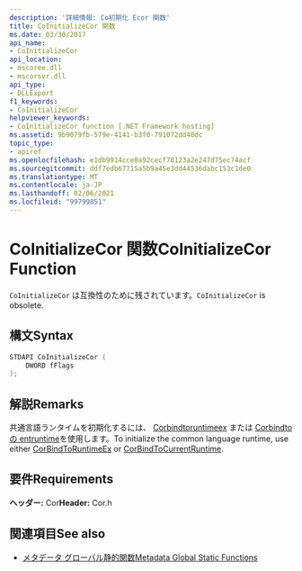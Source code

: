 ```yaml
---
description: '詳細情報: Co初期化 Ecor 関数'
title: CoInitializeCor 関数
ms.date: 03/30/2017
api_name:
- CoInitializeCor
api_location:
- mscoree.dll
- mscorsvr.dll
api_type:
- DLLExport
f1_keywords:
- CoInitializeCor
helpviewer_keywords:
- CoInitializeCor function [.NET Framework hosting]
ms.assetid: 9b9079fb-579e-4141-b3f0-791072dd40dc
topic_type:
- apiref
ms.openlocfilehash: e1db9914cce8a92cecf78123a2e247d75ec74acf
ms.sourcegitcommit: ddf7edb67715a5b9a45e3dd44536dabc153c1de0
ms.translationtype: MT
ms.contentlocale: ja-JP
ms.lasthandoff: 02/06/2021
ms.locfileid: "99799851"
---
```

# <a name="coinitializecor-function"></a><span data-ttu-id="4959e-103">CoInitializeCor 関数</span><span class="sxs-lookup"><span data-stu-id="4959e-103">CoInitializeCor Function</span></span>

<span data-ttu-id="4959e-104">`CoInitializeCor` は互換性のために残されています。</span><span class="sxs-lookup"><span data-stu-id="4959e-104">`CoInitializeCor` is obsolete.</span></span>  
  
## <a name="syntax"></a><span data-ttu-id="4959e-105">構文</span><span class="sxs-lookup"><span data-stu-id="4959e-105">Syntax</span></span>  
  
```cpp  
STDAPI CoInitializeCor (  
    DWORD fFlags  
);  
```  
  
## <a name="remarks"></a><span data-ttu-id="4959e-106">解説</span><span class="sxs-lookup"><span data-stu-id="4959e-106">Remarks</span></span>  

 <span data-ttu-id="4959e-107">共通言語ランタイムを初期化するには、 [Corbindtoruntimeex](corbindtoruntimeex-function.md) または [Corbindtoの entruntime](corbindtocurrentruntime-function.md)を使用します。</span><span class="sxs-lookup"><span data-stu-id="4959e-107">To initialize the common language runtime, use either [CorBindToRuntimeEx](corbindtoruntimeex-function.md) or [CorBindToCurrentRuntime](corbindtocurrentruntime-function.md).</span></span>  
  
## <a name="requirements"></a><span data-ttu-id="4959e-108">要件</span><span class="sxs-lookup"><span data-stu-id="4959e-108">Requirements</span></span>  

 <span data-ttu-id="4959e-109">**ヘッダー:** Cor</span><span class="sxs-lookup"><span data-stu-id="4959e-109">**Header:** Cor.h</span></span>  
  
## <a name="see-also"></a><span data-ttu-id="4959e-110">関連項目</span><span class="sxs-lookup"><span data-stu-id="4959e-110">See also</span></span>

- [<span data-ttu-id="4959e-111">メタデータ グローバル静的関数</span><span class="sxs-lookup"><span data-stu-id="4959e-111">Metadata Global Static Functions</span></span>](../metadata/metadata-global-static-functions.md)
